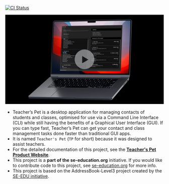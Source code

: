 [![CI Status](https://github.com/AY2223S1-CS2103T-T09-4/tp/workflows/Java%20CI/badge.svg)](https://github.com/AY2223S1-CS2103T-T09-4/tp/actions)

[![Teacher's Pet](docs/images/Thumbnail.png)](https://youtu.be/Z4yEM05bJnc)

* Teacher’s Pet is a desktop application for managing contacts of students and classes, optimised for use via a Command
Line Interface (CLI) while still having the benefits of a Graphical User Interface (GUI). If you can type fast, Teacher’s
Pet can get your contact and class management tasks done faster than traditional GUI apps.
* It is named `Teacher's Pet` (`TP` for short) because it was designed to assist teachers.
* For the detailed documentation of this project, see the **[Teacher's Pet Product Website](https://ay2223s1-cs2103t-t09-4.github.io/tp/)**.
* This project is a **part of the se-education.org** initiative. If you would like to contribute code to this project, see [se-education.org](https://se-education.org#https://se-education.org/#contributing) for more info.
* This project is based on the AddressBook-Level3 project created by the [SE-EDU initiative](https://se-education.org).
